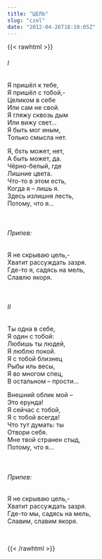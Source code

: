 ```yaml
---
title: "ЦЕЛЬ"
slug: "czel"
date: "2012-04-26T18:10:05Z"
---
```

{{< rawhtml >}}

<h6>I</h6>
<p>Я пришёл к тебе,<br /> Я пришёл с тобой,-<br /> Целиком в себе<br /> Или сам не свой.<br /> Я гляжу сквозь дым<br /> Или вижу свет…<br /> Я быть мог иным,<br /> Только смысла нет.</p>
<p>Я, бsть может, нет,<br /> А быть может, да.<br /> Чёрно-белый, где<br /> Лишние цвета.<br /> Что-то в этом есть,<br /> Когда я – лишь я.<br /> Здесь излишня лесть,<br /> Потому, что я…</p>
<p>&nbsp;</p>
<h6>Припев:</h6>
Я не скрываю цель,-<br /> Хватит рассуждать зазря.<br /> Где-то я, садясь на мель,<br />Славлю якоря.
<p>&nbsp;</p>
<h6>II</h6>
<p>Ты одна в себе,<br /> Я один с тобой:<br /> Любишь ты людей,<br /> Я люблю покой.<br /> Я с тобой близнец<br /> Рыбы иль весы,<br /> Я во многом спец,<br /> В остальном – прости…</p>
<p>Внешний облик мой – <br /> Это ерунда!<br /> Я сейчас с тобой,<br /> Я с тобой всегда!<br /> Что тут думать: ты<br /> Отвори себя.<br /> Мне твой странен стыд,<br /> Потому, что я…</p>
<p>&nbsp;</p>
<h6>Припев:</h6>
Я не скрываю цель,-<br /> Хватит рассуждать зазря.<br /> Где-то мы, садясь на мель,<br />Славим, славим якоря.
<p>&nbsp;</p>
{{< /rawhtml >}}
